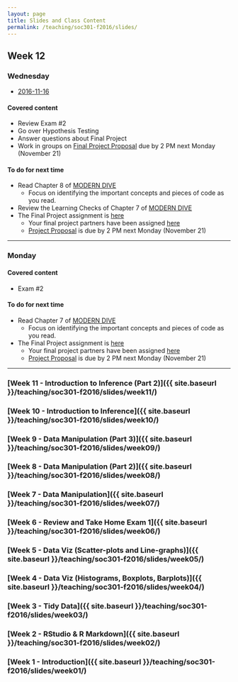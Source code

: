 ```yaml
---
layout: page
title: Slides and Class Content
permalink: /teaching/soc301-f2016/slides/
---
```


## Week 12

### Wednesday
- <a href = "{{ site.baseurl }}/teaching/soc301-f2016/slides/week-12/12b.html">2016-11-16</a>

#### Covered content

- Review Exam #2
- Go over Hypothesis Testing
- Answer questions about Final Project
- Work in groups on [Final Project Proposal](http://ismayc.github.io/teaching/soc301-f2016/slides/week-12/final_project_outline.html#project_proposal) due by 2 PM next Monday (November 21)

#### To do for next time
- Read Chapter 8 of [MODERN DIVE](https://ismayc.github.io/moderndiver-book/8-ci.html)
    - Focus on identifying the important concepts and pieces of code as you read.
- Review the Learning Checks of Chapter 7 of [MODERN DIVE](https://ismayc.github.io/moderndiver-book/7-hypo.html)
- The Final Project assignment is [here](http://ismayc.github.io/teaching/soc301-f2016/slides/week-12/final_project_outline.html)
    - Your final project partners have been assigned [here](https://docs.google.com/a/pacificu.edu/spreadsheets/d/147VClwV3o4MBnGh8iCPIG9dwkGOmw646yBlLY6yqXm4/edit?usp=sharing)
    - [Project Proposal](http://ismayc.github.io/teaching/soc301-f2016/slides/week-12/final_project_outline.html#project_proposal) is due by 2 PM next Monday (November 21)

***

### Monday

#### Covered content

- Exam #2

#### To do for next time
- Read Chapter 7 of [MODERN DIVE](https://ismayc.github.io/moderndiver-book/7-hypo.html)
    - Focus on identifying the important concepts and pieces of code as you read.
- The Final Project assignment is [here](http://ismayc.github.io/teaching/soc301-f2016/slides/week-12/final_project_outline.html)
    - Your final project partners have been assigned [here](https://docs.google.com/a/pacificu.edu/spreadsheets/d/147VClwV3o4MBnGh8iCPIG9dwkGOmw646yBlLY6yqXm4/edit?usp=sharing)
    - [Project Proposal](http://ismayc.github.io/teaching/soc301-f2016/slides/week-12/final_project_outline.html#project_proposal) is due by 2 PM next Monday (November 21)


***

### [Week 11 - Introduction to Inference (Part 2)]({{ site.baseurl }}/teaching/soc301-f2016/slides/week11/)

### [Week 10 - Introduction to Inference]({{ site.baseurl }}/teaching/soc301-f2016/slides/week10/)

### [Week 9 - Data Manipulation (Part 3)]({{ site.baseurl }}/teaching/soc301-f2016/slides/week09/)

### [Week 8 - Data Manipulation (Part 2)]({{ site.baseurl }}/teaching/soc301-f2016/slides/week08/)

### [Week 7 - Data Manipulation]({{ site.baseurl }}/teaching/soc301-f2016/slides/week07/)

### [Week 6 - Review and Take Home Exam 1]({{ site.baseurl }}/teaching/soc301-f2016/slides/week06/)

### [Week 5 - Data Viz (Scatter-plots and Line-graphs)]({{ site.baseurl }}/teaching/soc301-f2016/slides/week05/)

### [Week 4 - Data Viz (Histograms, Boxplots, Barplots)]({{ site.baseurl }}/teaching/soc301-f2016/slides/week04/)

### [Week 3 - Tidy Data]({{ site.baseurl }}/teaching/soc301-f2016/slides/week03/)

### [Week 2 - RStudio & R Markdown]({{ site.baseurl }}/teaching/soc301-f2016/slides/week02/)

### [Week 1 - Introduction]({{ site.baseurl }}/teaching/soc301-f2016/slides/week01/)